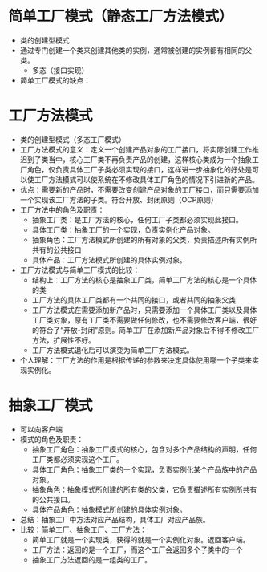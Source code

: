 # 简单工厂模式（静态工厂方法模式）  
+ 类的创建型模式  
+ 通过专门创建一个类来创建其他类的实例，通常被创建的实例都有相同的父类。
    + 多态（接口实现）
+ 简单工厂模式的缺点：
# 工厂方法模式
+ 类的创建型模式（多态工厂模式）
+ 工厂方法模式的意义：定义一个创建产品对象的工厂接口，将实际创建工作推迟到子类当中，核心工厂类不再负责产品的创建，这样核心类成为一个抽象工厂角色，仅负责具体工厂子类必须实现的接口，这样进一步抽象化的好处是可以使工厂方法模式可以使系统在不修改具体工厂角色的情况下引进新的产品。
+ 优点：需要新的产品时，不需要改变创建产品对象的工厂接口，而只需要添加一个实现该工厂方法的子类。符合开放、封闭原则（OCP原则）
+ 工厂方法中的角色及职责：
    + 抽象工厂类：是工厂方法的核心，任何工厂子类都必须实现此接口。
    + 具体工厂类：抽象工厂的一个实现，负责实例化产品对象。
    + 抽象角色：工厂方法模式所创建的所有对象的父类，负责描述所有实例所共有的公共接口
    + 具体产品：工厂方法模式所创建的具体实例对象。
+ 工厂方法模式与简单工厂模式的比较：
    + 结构上：工厂方法的核心是抽象工厂类，简单工厂方法的核心是一个具体的类
    + 工厂方法的具体工厂类都有一个共同的接口，或者共同的抽象父类
    + 工厂方法模式在需要添加新产品时，只需要添加一个具体工厂类以及具体工厂类对象，原有工厂类不需要做任何修改，也不需要修改客户端，很好的符合了“开放-封闭”原则。简单工厂在添加新产品对象后不得不修改工厂方法，扩展性不好。
    + 工厂方法模式退化后可以演变为简单工厂方法模式。
+ 个人理解：工厂方法的作用是根据传递的参数来决定具体使用哪一个子类来实现实例化。
# 抽象工厂模式
+ 可以向客户端
+ 模式的角色及职责：
    + 抽象工厂角色：抽象工厂模式的核心，包含对多个产品结构的声明，任何工厂类都必须实现这个工厂。
    + 具体工厂角色：抽象工厂类的一个实现，负责实例化某个产品族中的产品对象。
    + 抽象角色：抽象模式所创建的所有类的父类，它负责描述所有实例所共有的公共接口。
    + 具体产品角色：抽象模式所创建的具体实例对象。
+ 总结：抽象工厂中方法对应产品结构，具体工厂对应产品族。
+ 比较：简单工厂、抽象工厂、工厂方法：
    + 简单工厂就是一个实现类，获得的就是一个实例化对象。返回客户端。
    + 工厂方法：返回的是一个工厂，而这个工厂会返回多个子类中的一个
    + 抽象工厂方法返回的是一组类的工厂。
    